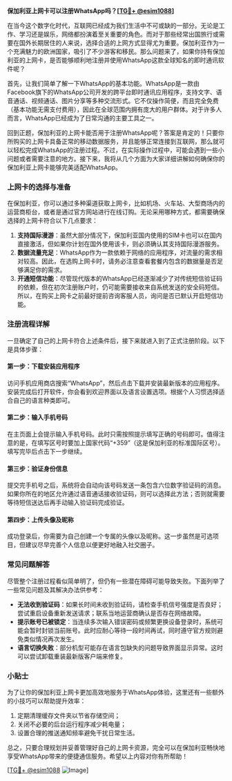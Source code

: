 **保加利亚上网卡可以注册WhatsApp吗？[[TG💪+ @esim1088](https://t.me/s/esim1088)]**

在当今这个数字化时代，互联网已经成为我们生活中不可或缺的一部分。无论是工作、学习还是娱乐，网络都扮演着至关重要的角色。而对于那些经常出国旅行或需要在国外长期居住的人来说，选择合适的上网方式显得尤为重要。保加利亚作为一个充满魅力的欧洲国家，吸引了不少游客和移民。那么问题来了，如果你持有保加利亚的上网卡，是否能够顺利地注册并使用WhatsApp这款全球知名的即时通讯软件呢？

首先，让我们简单了解一下WhatsApp的基本功能。WhatsApp是一款由Facebook旗下的WhatsApp公司开发的跨平台即时通讯应用程序，支持文字、语音通话、视频通话、图片分享等多种交流形式。它不仅操作简便，而且完全免费（基本功能无需支付费用），因此在全球范围内拥有庞大的用户群体。对于许多人而言，WhatsApp已经成为了日常沟通的主要工具之一。

回到正题，保加利亚的上网卡能否用于注册WhatsApp呢？答案是肯定的！只要你所购买的上网卡具备正常的移动数据服务，并且能够正常连接到互联网，那么就可以轻松完成WhatsApp的注册过程。不过，在实际操作过程中，可能会遇到一些小问题或者需要注意的地方。接下来，我将从几个方面为大家详细讲解如何确保你的保加利亚上网卡能够完美适配WhatsApp。

### 上网卡的选择与准备

在保加利亚，你可以通过多种渠道获取上网卡，比如机场、火车站、大型商场内的运营商柜台，或者是通过官方网站进行在线订购。无论采用哪种方式，都需要确保选择的上网卡符合以下几点要求：

1. **支持国际漫游**：虽然大部分情况下，保加利亚国内使用的SIM卡也可以在国内直接激活，但如果你计划在国外使用该卡，则必须确认其支持国际漫游服务。
2. **数据流量充足**：WhatsApp作为一款依赖于网络的应用程序，对流量的需求相对较高。因此，在选购上网卡时，请务必注意查看套餐内包含的数据量是否足够满足你的需求。
3. **开通短信功能**：尽管现代版本的WhatsApp已经逐渐减少了对传统短信验证码的依赖，但在初次注册账户时，仍可能需要接收来自系统发送的安全码短信。所以，在购买上网卡之前最好提前咨询客服人员，询问是否已默认开启短信功能。

### 注册流程详解

一旦确定了自己的上网卡符合上述条件后，接下来就进入到了正式注册阶段。以下是具体步骤：

#### 第一步：下载安装应用程序
访问手机应用商店搜索“WhatsApp”，然后点击下载并安装最新版本的应用程序。安装完成后打开软件，你会看到欢迎界面以及语言设置选项。根据个人习惯选择适合自己的语言种类即可。

#### 第二步：输入手机号码
在主页面上会提示输入手机号码。此时只需按照提示填写正确的号码即可。值得注意的是，在填写区号时要加上国家代码“+359”（这是保加利亚的标准国际区号）。填写完毕后点击下一步继续。

#### 第三步：验证身份信息
提交完手机号之后，系统将会自动向该号码发送一条包含六位数字验证码的消息。如果你所在的地区允许通过语音通话接收验证码，则可以选择此方法；否则就需要等待短信送达后再手动输入验证码完成验证。

#### 第四步：上传头像及昵称
成功登录后，你需要为自己创建一个专属的头像以及昵称。这一步虽然是可选项目，但建议尽早完善个人信息以便更好地融入社交圈子。

### 常见问题解答

尽管整个注册过程看似简单明了，但仍有一些潜在障碍可能导致失败。下面列举了一些常见问题及其解决办法供参考：

- **无法收到验证码**：如果长时间未收到验证码，请检查手机信号强度是否良好；尝试重启设备重新发送请求；联系当地运营商确认是否存在网络故障。
- **提示账号已被锁定**：当连续多次输入错误密码或频繁更换设备登录时，系统可能会暂时封锁当前账号。此时应耐心等待一段时间再试，同时遵守官方规则避免类似情况再次发生。
- **语言切换失败**：部分机型可能存在语言包缺失的问题导致界面显示异常。这时可以尝试卸载重装最新版客户端来修复。

### 小贴士

为了让你的保加利亚上网卡更加高效地服务于WhatsApp体验，这里还有一些额外的小技巧可以帮助提升效率：

1. 定期清理缓存文件夹以节省存储空间；
2. 关闭不必要的后台运行程序减少耗电量；
3. 设置合理的推送通知频率避免干扰日常生活。

总之，只要合理规划并妥善管理好自己的上网卡资源，完全可以在保加利亚畅快地享受WhatsApp带来的便捷通信服务。希望以上内容对你有所帮助！

[[TG💪+ @esim1088](https://t.me/s/esim1088) ![Image](https://i.postimg.cc/4NQfJmqS/Snipaste-2025-05-13-00-14-12.png)]